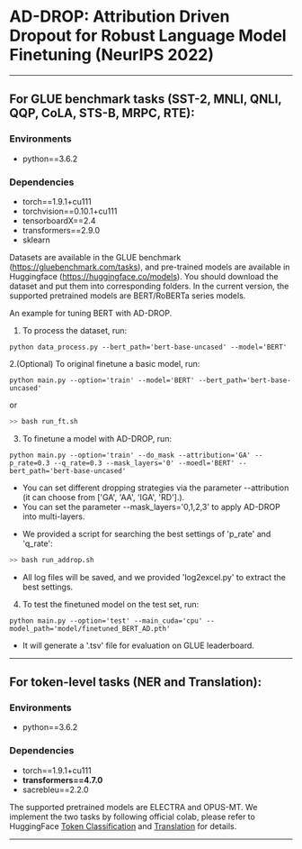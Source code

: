 # AD-DROP: Attribution Driven Dropout for Robust Language Model Finetuning (NeurIPS 2022)

-----------------------------------------------------
## For GLUE benchmark tasks (SST-2, MNLI, QNLI, QQP, CoLA, STS-B, MRPC, RTE):
### Environments
* python==3.6.2

### Dependencies
* torch==1.9.1+cu111
* torchvision==0.10.1+cu111
* tensorboardX==2.4
* transformers==2.9.0
* sklearn

Datasets are available in the GLUE benchmark (https://gluebenchmark.com/tasks), and pre-trained models are available in Huggingface (https://huggingface.co/models).
You should download the dataset and put them into corresponding folders. In the current version, the supported pretrained models are BERT/RoBERTa series models.

An example for tuning BERT with AD-DROP.

1. To process the dataset, run:
```
python data_process.py --bert_path='bert-base-uncased' --model='BERT'
```

2.(Optional) To original finetune a basic model, run:
```
python main.py --option='train' --model='BERT' --bert_path='bert-base-uncased'
```
or 
```bash
>> bash run_ft.sh
```

3. To finetune a model with AD-DROP, run:
```
python main.py --option='train' --do_mask --attribution='GA' --p_rate=0.3 --q_rate=0.3 --mask_layers='0' --moedl='BERT' --bert_path='bert-base-uncased'
```
* You can set different dropping strategies via the parameter --attribution (it can choose from ['GA', 'AA', 'IGA', 'RD'].).
* You can set the parameter --mask_layers='0,1,2,3' to apply AD-DROP into multi-layers.

- We provided a script for searching the best settings of 'p_rate' and 'q_rate':
```bash
>> bash run_addrop.sh
```
* All log files will be saved, and we provided 'log2excel.py' to extract the best settings.

4. To test the finetuned model on the test set, run:
```
python main.py --option='test' --main_cuda='cpu' --model_path='model/finetuned_BERT_AD.pth'
```
* It will generate a '.tsv' file for evaluation on GLUE leaderboard.

-----------------------------------------------------
## For token-level tasks (NER and Translation):
### Environments
* python==3.6.2

### Dependencies
* torch==1.9.1+cu111
* **transformers==4.7.0**
* sacrebleu==2.2.0

The supported pretrained models are ELECTRA and OPUS-MT. 
We implement the two tasks by following official colab, please refer to HuggingFace [Token Classification](https://colab.research.google.com/github/huggingface/notebooks/blob/master/examples/token_classification.ipynb) and [Translation](https://colab.research.google.com/github/huggingface/notebooks/blob/master/examples/translation.ipynb) for details.

-----------------------------------------------------
